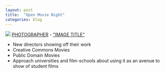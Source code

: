 ```yaml
---
layout: post
title:  "Open Movie Night"
categories: blog
---
```


<p class="attribution">
	<img src="images/" class="image fit" />
	<a href="">PHOTOGRAPHER</a> -
	<a href="">"IMAGE TITLE"</a>
</p>

* New directors showing off their work
* Creative Commons Movies
* Public Domain Movies
* Approach universities and film-schools about using it as an avenue to show of student films

